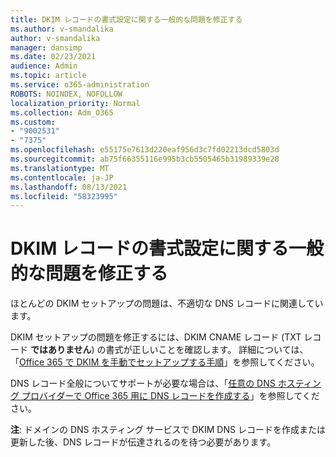 ```yaml
---
title: DKIM レコードの書式設定に関する一般的な問題を修正する
ms.author: v-smandalika
author: v-smandalika
manager: dansimp
ms.date: 02/23/2021
audience: Admin
ms.topic: article
ms.service: o365-administration
ROBOTS: NOINDEX, NOFOLLOW
localization_priority: Normal
ms.collection: Adm_O365
ms.custom:
- "9002531"
- "7375"
ms.openlocfilehash: e55175e7613d220eaf956d3c7fd02213dcd5803d
ms.sourcegitcommit: ab75f66355116e995b3cb5505465b31989339e28
ms.translationtype: MT
ms.contentlocale: ja-JP
ms.lasthandoff: 08/13/2021
ms.locfileid: "58323995"
---
```

# <a name="fix-common-problems-with-dkim-record-formatting"></a>DKIM レコードの書式設定に関する一般的な問題を修正する

ほとんどの DKIM セットアップの問題は、不適切な DNS レコードに関連しています。

DKIM セットアップの問題を修正するには、DKIM CNAME レコード (TXT レコード **ではありません**) の書式が正しいことを確認します。 詳細については、「[Office 365 で DKIM を手動でセットアップする手順](https://docs.microsoft.com/microsoft-365/security/office-365-security/use-dkim-to-validate-outbound-email)」を参照してください。

DNS レコード全般についてサポートが必要な場合は、「[任意の DNS ホスティング プロバイダーで Office 365 用に DNS レコードを作成する](https://docs.microsoft.com/microsoft-365/admin/get-help-with-domains/create-dns-records-at-any-dns-hosting-provider)」を参照してください。

**注**: ドメインの DNS ホスティング サービスで DKIM DNS レコードを作成または更新した後、DNS レコードが伝達されるのを待つ必要があります。
